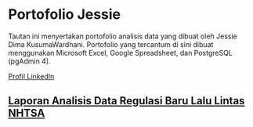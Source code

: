 # Portofolio Jessie

Tautan ini menyertakan portofolio analisis data yang dibuat oleh Jessie Dima KusumaWardhani.
Portofolio yang tercantum di sini dibuat menggunakan Microsoft Excel, Google Spreadsheet, dan PostgreSQL (pgAdmin 4).

[Profil LinkedIn](https://www.linkedin.com/in/jessie-kusumawardhani-6810a714b/)

## [Laporan Analisis Data Regulasi Baru Lalu Lintas NHTSA](https://github.com/jessie-kusumawardhani/jessie-kusumawardhani.github.io/blob/main/NHTSA-Report.md)
